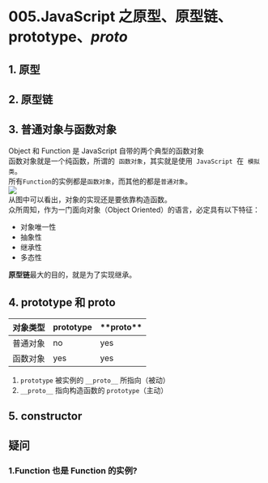 # 005.JavaScript 之原型、原型链、prototype、_proto_

## 1. 原型

## 2. 原型链

## 3. 普通对象与函数对象

Object 和 Function 是 JavaScript 自带的两个典型的函数对象<br />函数对象就是一个纯函数，所谓的  `函数对象`，其实就是使用  `JavaScript`  在  `模拟类`。<br />所有`Function`的实例都是`函数对象`，而其他的都是`普通对象`。<br />![](https://cdn.nlark.com/yuque/0/2020/webp/553597/1582442601252-59e17442-707c-42ac-8585-466b6ec5727c.webp#align=left&display=inline&height=390&originHeight=390&originWidth=1280&size=0&status=done&style=none&width=1280)<br />从图中可以看出，对象的实现还是要依靠构造函数。<br />众所周知，作为一门面向对象（Object Oriented）的语言，必定具有以下特征：

- 对象唯一性
- 抽象性
- 继承性
- 多态性

**原型链**最大的目的，就是为了实现继承。

## 4. prototype 和 **proto**

| 对象类型 | prototype | \***\*proto\*\*** |
| -------- | --------- | ----------------- |
| 普通对象 | no        | yes               |
| 函数对象 | yes       | yes               |

1. `prototype` 被实例的 `__proto__` 所指向（被动）
1. `__proto__` 指向构造函数的 `prototype`（主动）

## 5. constructor

## 疑问

### 1.Function 也是 Function 的实例?
